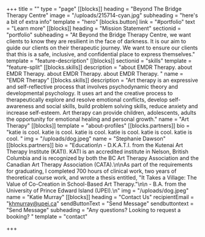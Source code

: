+++
title = ""
type = "page"
[[blocks]]
heading = "Beyond The Bridge Therapy Centre"
image = "/uploads/215714-cyan.jpg"
subheading = "here's a bit of extra info"
template = "hero"
[blocks.button]
link = "#portfolio"
text = "Learn more"
[[blocks]]
heading = "Mission Statement"
sectionid = "portfolio"
subheading = "At Beyond the Bridge Therapy Centre, we want clients to know they are resilient in the face of darkness. It is our aim to guide our clients on their therapeutic journey. We want to ensure our clients that this is a safe, inclusive, and confidential place to express themselves."
template = "feature-description"
[[blocks]]
sectionid = "skills"
template = "feature-split"
[[blocks.skills]]
description = "about EMDR Therapy. about EMDR Therapy. about EMDR Therapy. about EMDR Therapy. "
name = "EMDR Therapy"
[[blocks.skills]]
description = "Art therapy is an expressive and self-reflective process that involves psychodynamic theory and developmental psychology. It uses art and the creative process to therapeutically explore and resolve emotional conflicts, develop self-awareness and social skills, build problem solving skills, reduce anxiety and increase self-esteem. Art therapy can provide children, adolescents, adults the opportunity for emotional healing and personal growth."
name = "Art Therapy"
[[blocks]]
template = "about-profiles"
[[blocks.partners]]
bio = "katie is cool. katie is cool. katie is cool. katie is cool. katie is cool. katie is cool. "
img = "/uploads/dog.jpeg"
name = "Stephanie Dawson"
[[blocks.partners]]
bio = "Education\n - D.K.A.T.I. from the Kutenai Art Therapy Institute (KATI). KATI is an accredited institute in Nelson, British Columbia and is recognized by both the BC Art Therapy Association and the Canadian Art Therapy Association (CATA).\n\nAs part of the requirements for graduating, I completed 700 hours of clinical work, two years of theoretical course work, and wrote a thesis entitled, \"It Takes a Village: The Value of Co-Creation in School-Based Art Therapy.\"\n\n - B.A. from the University of Prince Edward Island (UPEI).\n"
img = "/uploads/dog.jpeg"
name = "Katie Murray"
[[blocks]]
heading = "Contact Us"
recipientEmail = "khmurray@upei.ca"
sendButtonText = "Send Message"
sendbuttontext = "Send Message"
subheading = "Any questions? Looking to request a booking? "
template = "contact"

+++
